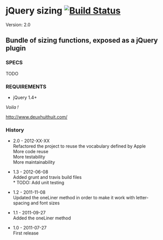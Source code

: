 # jQuery sizing [![Build Status](https://secure.travis-ci.org/Solutions-Nitriques/jQuery-sizing.png?branch=master)](http://travis-ci.org/Solutions-Nitriques/jQuery-sizing)

Version: 2.0 

## Bundle of sizing functions, exposed as a jQuery plugin

### SPECS ###

TODO

### REQUIREMENTS ###

- jQuery 1.4+

*Voila !*

http://www.deuxhuithuit.com/

### History ###

- 2.0 - 2012-XX-XX       
  Refactored the project to reuse the vocabulary defined by Apple      
  More code reuse      
  More testability     
  More maintainability      

- 1.3 - 2012-06-08       
  Added grunt and travis build files      
  \* TODO: Add unit testing

- 1.2 - 2011-11-08  
  Updated the oneLiner method in order to make it work with letter-spacing and font sizes

- 1.1 - 2011-09-27  
  Added the oneLiner method

- 1.0 - 2011-07-27  
  First release